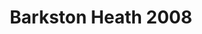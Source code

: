 ---
layout: gallery_album
title: Barkston Heath 2008
permalink: /gallery/barkston_2008/
description: "An example photo gallery."

photos:
    set: berlin
    size: 3
---